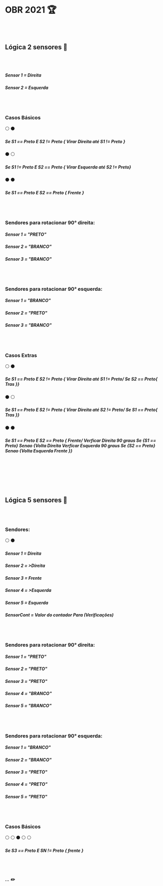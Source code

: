 # OBR 2021 :trophy:
<br></br>
## Lógica 2 sensores :flags:
<br></br>
##### Sensor 1 = Direita
##### Sensor 2 = Esquerda
<br></br>
### Casos Básicos
:white_circle: :black_circle:
##### Se S1 == Preto E S2 != Preto { Virar Direita até S1 != Preto }
:black_circle: :white_circle:
##### Se S1 != Preto E S2 == Preto { Virar Esquerda até S2 != Preto}
:black_circle: :black_circle:
##### Se S1 == Preto E S2 == Preto { Frente }
<br></br>
### Sendores para rotacionar 90° direita:
##### Sensor 1 = "PRETO" 
##### Sensor 2 = "BRANCO" 
##### Sensor 3 = "BRANCO"
<br></br>
### Sendores para rotacionar 90° esquerda:
##### Sensor 1 = "BRANCO" 
##### Sensor 2 = "PRETO" 
##### Sensor 3 = "BRANCO"
<br></br>
### Casos Extras
:white_circle: :black_circle:
##### Se S1 == Preto E S2 != Preto { Virar Direita até S1 != Preto/ Se S2 == Preto{ Tras }}
:black_circle: :white_circle:
##### Se S1 == Preto E S2 != Preto { Virar Direita até S2 != Preto/ Se S1 == Preto{ Tras }}
:black_circle: :black_circle:
##### Se S1 == Preto E S2 == Preto { Frente/ Verficar Direita 90 graus Se {S1 == Preto} Senao {Volta Direita Verficar Esquerda 90 graus Se {S2 == Preto} Senao {Volta Esquerda Frente }}
<br></br>
####
<br></br>
## Lógica 5 sensores :flags:
<br></br>
### Sendores:
:white_circle: :black_circle:
##### Sensor 1 = Direita
##### Sensor 2 = >Direita
##### Sensor 3 = Frente
##### Sensor 4 = >Esquerda
##### Sensor 5 = Esquerda
##### SensorCont = Valor do contador Para (Verificações)
<br></br>
### Sendores para rotacionar 90° direita:
##### Sensor 1 = "PRETO"
##### Sensor 2 = "PRETO"
##### Sensor 3 = "PRETO"
##### Sensor 4 = "BRANCO"
##### Sensor 5 = "BRANCO"
<br></br>
### Sendores para rotacionar 90° esquerda:
##### Sensor 1 = "BRANCO"
##### Sensor 2 = "BRANCO"
##### Sensor 3 = "PRETO"
##### Sensor 4 = "PRETO"
##### Sensor 5 = "PRETO"
<br></br>
### Casos Básicos
:white_circle: :white_circle: :black_circle: :white_circle: :white_circle:
##### Se S3 == Preto E SN != Preto { frente }
<br></br>
##### ... :pencil2:
